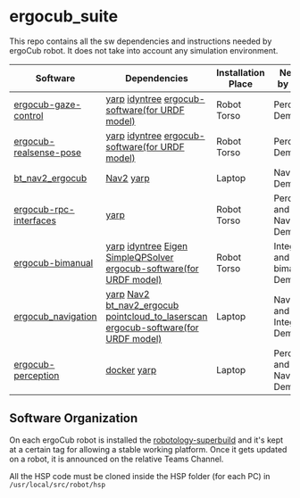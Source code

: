 # ergocub_suite
This repo contains all the sw dependencies and instructions needed by ergoCub robot.
It does not take into account any simulation environment.

| Software | Dependencies| Installation Place | Needed by demo |
|---------|--------------|----------------|-------------|
| [ergocub-gaze-control](https://github.com/hsp-iit/ergocub-gaze-control) | [yarp](https://github.com/robotology/yarp) [idyntree](https://github.com/robotology/idyntree) [ergocub-software(for URDF model)](https://github.com/icub-tech-iit/ergocub-software)| Robot Torso | Perception Demo |
| [ergocub-realsense-pose](https://github.com/hsp-iit/ergocub-realsense-pose) | [yarp](https://github.com/robotology/yarp) [idyntree](https://github.com/robotology/idyntree) [ergocub-software(for URDF model)](https://github.com/icub-tech-iit/ergocub-software) | Robot Torso | Perception Demo |
| [bt_nav2_ergocub](https://github.com/hsp-iit/bt_nav2_ergocub) | [Nav2](https://docs.nav2.org/) [yarp](https://github.com/robotology/yarp) | Laptop | Navigation Demo |
| [ergocub-rpc-interfaces](https://github.com/hsp-iit/ergocub-rpc-interfaces)| [yarp](https://github.com/robotology/yarp) | Robot Torso | Perception and Navigation Demo|
| [ergocub-bimanual](https://github.com/hsp-iit/ergocub-bimanual)| [yarp](https://github.com/robotology/yarp) [idyntree](https://github.com/robotology/idyntree) [Eigen](https://eigen.tuxfamily.org/index.php?title=Main_Page) [SimpleQPSolver](https://github.com/Woolfrey/SimpleQPSolver) [ergocub-software(for URDF model)](https://github.com/icub-tech-iit/ergocub-software)| Robot Torso | Integration and bimanual Demo |
| [ergocub_navigation](https://github.com/hsp-iit/ergocub_navigation)| [yarp](https://github.com/robotology/yarp) [Nav2](https://docs.nav2.org/) [bt_nav2_ergocub](https://github.com/hsp-iit/bt_nav2_ergocub) [pointcloud_to_laserscan](https://github.com/ros-perception/pointcloud_to_laserscan) [ergocub-software(for URDF model)](https://github.com/icub-tech-iit/ergocub-software)| Laptop | Navigation and Integration Demo |
| [ergocub-perception](https://github.com/hsp-iit/ergocub-perception) | [docker](https://www.docker.com/) [yarp](https://github.com/robotology/yarp) | Laptop | Perception and Navigation Demo |

## Software Organization

On each ergoCub robot is installed the [robotology-superbuild](https://github.com/robotology/robotology-superbuild) and it's kept at a certain tag for allowing a stable working platform. Once it gets updated on a robot, it is announced on the relative Teams Channel.

All the HSP code must be cloned inside the HSP folder (for each PC) in `/usr/local/src/robot/hsp`
